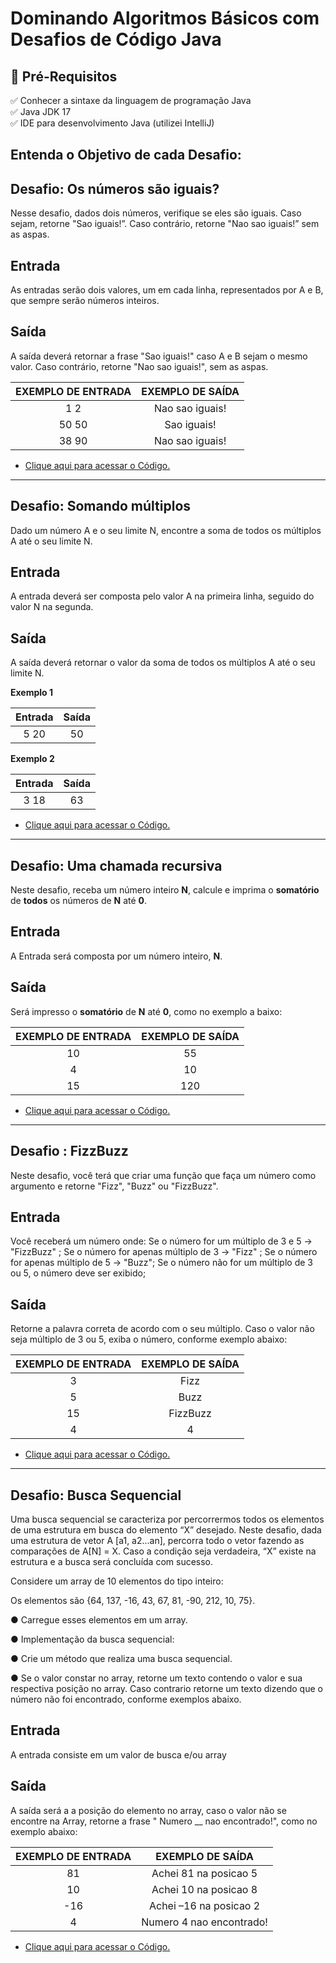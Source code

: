 # Dominando Algoritmos Básicos com Desafios de Código Java

## 🛑 Pré-Requisitos

<p>
✅ Conhecer a sintaxe da linguagem de programação Java<br>
✅ Java JDK 17<br>
✅ IDE para desenvolvimento Java (utilizei IntelliJ)<br>
</p>

## Entenda o Objetivo de cada Desafio:


## **Desafio**: Os números são iguais?

Nesse desafio, dados dois números, verifique se eles são iguais. Caso sejam, retorne "Sao iguais!”. Caso contrário, retorne "Nao sao iguais!” sem as aspas. 

## **Entrada**

As entradas serão dois valores, um em cada linha, representados por A e B, que sempre serão números inteiros. 

## **Saída**

A saída deverá retornar a frase "Sao iguais!" caso A e B sejam o mesmo valor. Caso contrário, retorne "Nao sao iguais!", sem as aspas.

| **EXEMPLO DE ENTRADA** | **EXEMPLO DE SAÍDA** |
| :--------------------: | :------------------: |
|          1 2           |   Nao sao iguais!    |
|         50 50          |     Sao iguais!      |
|         38 90          |   Nao sao iguais!    |

- [Clique aqui para acessar o Código.](https://github.com/Adriano-Lima/Bootcamp-Potencia-Tech-powered-by-iFood/blob/main/Desafios-de-c%C3%B3digo/4-Algoritmos%20B%C3%A1sicos/algoritmos-basicos/src/numeros/iguais/Desafio.java)
------

## **Desafio**: Somando múltiplos

Dado um número A e o seu limite N, encontre a soma de todos os múltiplos A até o seu limite N.

## **Entrada**

A entrada deverá ser composta pelo valor A na primeira linha, seguido do valor N na segunda. 

## **Saída**

A saída deverá retornar o valor da soma de todos os múltiplos A até o seu limite N.

**Exemplo 1**

| Entrada | Saída |
| :-----: | :---: |
|  5 20   |  50   |

**Exemplo 2**

| Entrada | Saída |
| :-----: | :---: |
|  3 18   |  63   |

- [Clique aqui para acessar o Código.](https://github.com/Adriano-Lima/Bootcamp-Potencia-Tech-powered-by-iFood/blob/main/Desafios-de-c%C3%B3digo/4-Algoritmos%20B%C3%A1sicos/algoritmos-basicos/src/somando/multiplos/Main.java)

------

## **Desafio**: Uma chamada recursiva

Neste desafio, receba um número inteiro **N**, calcule e imprima o **somatório** de **todos** os números de **N** até **0**.  

## **Entrada**

A Entrada será composta por um número inteiro, **N**. 

## **Saída**

Será  impresso o **somatório** de **N** até **0**, como no exemplo a baixo: 

| EXEMPLO DE ENTRADA | EXEMPLO DE SAÍDA |
| :----------------: | :--------------: |
|         10         |        55        |
|         4          |        10        |
|         15         |       120        |


- [Clique aqui para acessar o Código.](https://github.com/Adriano-Lima/Bootcamp-Potencia-Tech-powered-by-iFood/blob/main/Desafios-de-c%C3%B3digo/4-Algoritmos%20B%C3%A1sicos/algoritmos-basicos/src/chamada/recursiva/Main.java)
------

## **Desafio** : FizzBuzz

Neste desafio, você terá que criar uma função que faça um número como argumento e retorne "Fizz", "Buzz" ou "FizzBuzz". 

## **Entrada**

Você receberá um número onde: 
Se o número for um múltiplo de 3 e 5 -> "FizzBuzz" ; 
Se o número for apenas múltiplo de 3 -> "Fizz" ; 
Se o número for apenas múltiplo de 5 -> "Buzz"; 
Se o número não for um múltiplo de 3 ou 5, o número deve ser exibido; 

## **Saída**

Retorne a palavra correta de acordo com o seu múltiplo. Caso o valor não seja múltiplo de 3 ou 5, exiba o número, conforme exemplo abaixo:

| **EXEMPLO DE ENTRADA** | **EXEMPLO DE SAÍDA** |
| :--------------------: | :------------------: |
|           3            |         Fizz         |
|           5            |         Buzz         |
|           15           |       FizzBuzz       |
|           4            |          4           |

- [Clique aqui para acessar o Código.](https://github.com/Adriano-Lima/Bootcamp-Potencia-Tech-powered-by-iFood/blob/main/Desafios-de-c%C3%B3digo/4-Algoritmos%20B%C3%A1sicos/algoritmos-basicos/src/fizzbuzz/Desafio.java)
------

## **Desafio**: Busca Sequencial 

Uma busca sequencial se caracteriza por percorrermos todos os elementos de uma estrutura em busca do elemento “X” desejado. Neste desafio, dada uma estrutura de vetor A [a1, a2...an], percorra todo o vetor fazendo as comparações de A[N] = X. Caso a condição seja verdadeira, “X” existe na estrutura e a busca será concluída com sucesso. 

Considere um array de 10 elementos do tipo inteiro: 

Os elementos são {64, 137, -16, 43, 67, 81, -90, 212, 10, 75}. 

● Carregue esses elementos em um array.  

● Implementação da busca sequencial: 

● Crie um método  que realiza uma busca sequencial.  

● Se o valor constar no array, retorne um texto contendo o valor e sua respectiva posição no array. Caso contrario retorne um texto dizendo que o número não foi encontrado, conforme exemplos abaixo.

 

## **Entrada**

A entrada consiste em um valor de busca e/ou array

## **Saída**

A saída será a a posição do elemento no array, caso o valor não se encontre na Array, retorne a frase " Numero __ nao encontrado!", como no exemplo abaixo:

 

| **EXEMPLO DE ENTRADA** |   **EXEMPLO DE SAÍDA**   |
| :--------------------: | :----------------------: |
|           81           |  Achei 81 na posicao 5   |
|           10           |  Achei 10 na posicao 8   |
|          -16           |  Achei –16 na posicao 2  |
|           4            | Numero 4 nao encontrado! |


- [Clique aqui para acessar o Código.](https://github.com/Adriano-Lima/Bootcamp-Potencia-Tech-powered-by-iFood/blob/main/Desafios-de-c%C3%B3digo/4-Algoritmos%20B%C3%A1sicos/algoritmos-basicos/src/busca/sequencial/BuscaSequencial.java)










